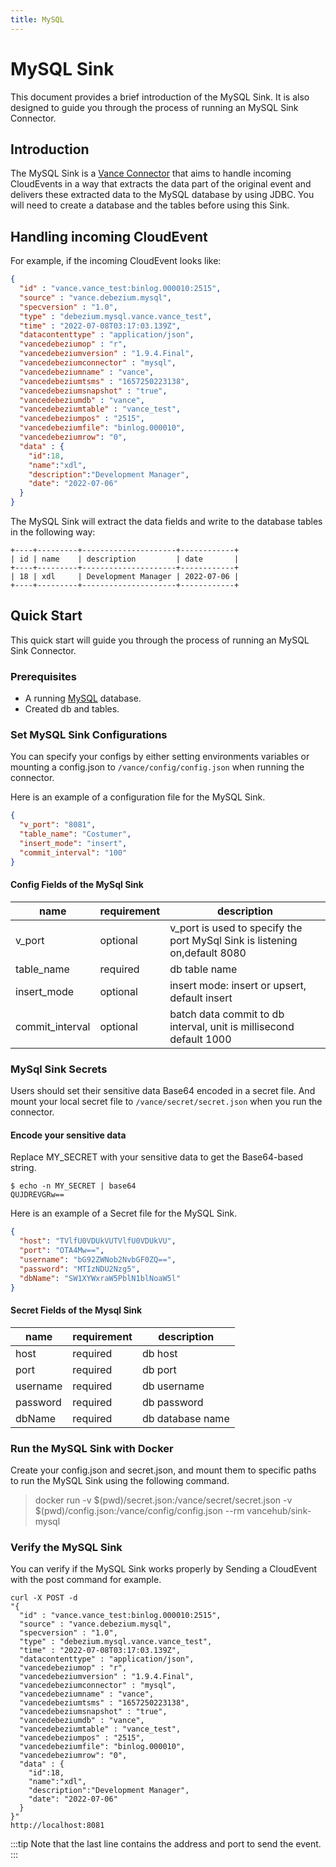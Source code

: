 ```yaml
---
title: MySQL
---
```


# MySQL Sink
This document provides a brief introduction of the MySQL Sink. 
It is also designed to guide you through the process of running an 
MySQL Sink Connector.

## Introduction
The MySQL Sink is a [Vance Connector][vc] that aims to handle
incoming CloudEvents in a way that extracts the data part of the 
original event and delivers these extracted data to the MySQL database 
by using JDBC. You will need to create a database and the tables before using 
this Sink.

## Handling incoming CloudEvent 
For example, if the incoming CloudEvent looks like:
```json
{
  "id" : "vance.vance_test:binlog.000010:2515",
  "source" : "vance.debezium.mysql",
  "specversion" : "1.0",
  "type" : "debezium.mysql.vance.vance_test",
  "time" : "2022-07-08T03:17:03.139Z",
  "datacontenttype" : "application/json",
  "vancedebeziumop" : "r",
  "vancedebeziumversion" : "1.9.4.Final",
  "vancedebeziumconnector" : "mysql",
  "vancedebeziumname" : "vance",
  "vancedebeziumtsms" : "1657250223138",
  "vancedebeziumsnapshot" : "true",
  "vancedebeziumdb" : "vance",
  "vancedebeziumtable" : "vance_test",
  "vancedebeziumpos" : "2515",
  "vancedebeziumfile": "binlog.000010",
  "vancedebeziumrow": "0",
  "data" : {
    "id":18,
    "name":"xdl",
    "description":"Development Manager",
    "date": "2022-07-06"
  }
}
```
The MySQL Sink will extract the data fields and write to the database tables in the following way:
```text
+----+---------+---------------------+------------+
| id | name    | description         | date       |
+----+---------+---------------------+------------+
| 18 | xdl     | Development Manager | 2022-07-06 |
+----+---------+---------------------+------------+
```

## Quick Start
This quick start will guide you through the process of running an MySQL Sink Connector.

### Prerequisites
- A running [MySQL][mysql] database.
- Created db and tables.

### Set MySQL Sink Configurations
You can specify your configs by either setting environments 
variables or mounting a config.json to `/vance/config/config.json` 
when running the connector.

Here is an example of a configuration file for the MySQL Sink.

```json
{
  "v_port": "8081",
  "table_name": "Costumer",
  "insert_mode": "insert",
  "commit_interval": "100" 
}
```
 #### Config Fields of the MySql Sink
| name             | requirement | description                                                                |
|------------------|-------------|----------------------------------------------------------------------------|
| v_port           | optional    | v_port is used to specify the port MySql Sink is listening on,default 8080 |
| table_name       | required    | db table name                                                              |
| insert_mode      | optional    | insert mode: insert or upsert, default insert                              |
| commit_interval  | optional    | batch data commit to db interval, unit is millisecond default 1000         |

### MySql Sink Secrets

Users should set their sensitive data Base64 encoded in a secret file.
And mount your local secret file to `/vance/secret/secret.json` when you run the connector.

#### Encode your sensitive data
Replace MY_SECRET with your sensitive data to get the Base64-based string.
```shell
$ echo -n MY_SECRET | base64
QUJDREVGRw==
```


Here is an example of a Secret file for the MySQL Sink.
```json
{
  "host": "TVlfU0VDUkVUTVlfU0VDUkVU",
  "port": "OTA4Mw==",
  "username": "bG92ZWNob2NvbGF0ZQ==",
  "password": "MTIzNDU2Nzg5",
  "dbName": "SW1XYWxraW5PblN1blNoaW5l"
}
```

#### Secret Fields of the Mysql Sink

| name               | requirement | description        |
|--------------------|-------------|--------------------|
| host               | required    | db host            |
| port               | required    | db port            |
| username           | required    | db username        |
| password           | required    | db password        |
| dbName             | required    | db database name   |

### Run the MySQL Sink with Docker
Create your config.json and secret.json, and mount them to
specific paths to run the MySQL Sink using the following command.

> docker run -v $(pwd)/secret.json:/vance/secret/secret.json -v $(pwd)/config.json:/vance/config/config.json --rm vancehub/sink-mysql

### Verify the MySQL Sink 
You can verify if the MySQL Sink works properly by Sending a CloudEvent with the post command for example.

```shell
curl -X POST -d 
"{
  "id" : "vance.vance_test:binlog.000010:2515",
  "source" : "vance.debezium.mysql",
  "specversion" : "1.0",
  "type" : "debezium.mysql.vance.vance_test",
  "time" : "2022-07-08T03:17:03.139Z",
  "datacontenttype" : "application/json",
  "vancedebeziumop" : "r",
  "vancedebeziumversion" : "1.9.4.Final",
  "vancedebeziumconnector" : "mysql",
  "vancedebeziumname" : "vance",
  "vancedebeziumtsms" : "1657250223138",
  "vancedebeziumsnapshot" : "true",
  "vancedebeziumdb" : "vance",
  "vancedebeziumtable" : "vance_test",
  "vancedebeziumpos" : "2515",
  "vancedebeziumfile": "binlog.000010",
  "vancedebeziumrow": "0",
  "data" : {
    "id":18,
    "name":"xdl",
    "description":"Development Manager",
    "date": "2022-07-06"
  }
}"
http://localhost:8081 
```
:::tip
Note that the last line contains the address and port to send the event.
:::


[vc]: https://docs.linkall.com/concepts/connector
[mysql]: https://www.mysql.com